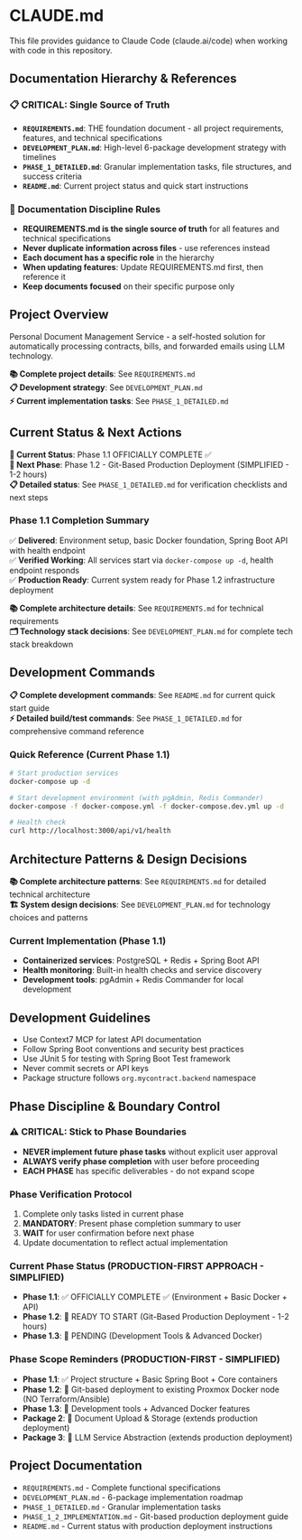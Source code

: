 # CLAUDE.md

This file provides guidance to Claude Code (claude.ai/code) when working with code in this repository.

## Documentation Hierarchy & References

### 📋 **CRITICAL: Single Source of Truth**
- **`REQUIREMENTS.md`**: THE foundation document - all project requirements, features, and technical specifications
- **`DEVELOPMENT_PLAN.md`**: High-level 6-package development strategy with timelines  
- **`PHASE_1_DETAILED.md`**: Granular implementation tasks, file structures, and success criteria
- **`README.md`**: Current project status and quick start instructions

### 🔄 **Documentation Discipline Rules**
- **REQUIREMENTS.md is the single source of truth** for all features and technical specifications
- **Never duplicate information across files** - use references instead
- **Each document has a specific role** in the hierarchy  
- **When updating features**: Update REQUIREMENTS.md first, then reference it
- **Keep documents focused** on their specific purpose only

## Project Overview

Personal Document Management Service - a self-hosted solution for automatically processing contracts, bills, and forwarded emails using LLM technology.

**📚 Complete project details**: See `REQUIREMENTS.md`  
**📋 Development strategy**: See `DEVELOPMENT_PLAN.md`  
**⚡ Current implementation tasks**: See `PHASE_1_DETAILED.md`

## Current Status & Next Actions

**📍 Current Status**: Phase 1.1 OFFICIALLY COMPLETE ✅  
**🎯 Next Phase**: Phase 1.2 - Git-Based Production Deployment (SIMPLIFIED - 1-2 hours)  
**📋 Detailed status**: See `PHASE_1_DETAILED.md` for verification checklists and next steps

### Phase 1.1 Completion Summary
✅ **Delivered**: Environment setup, basic Docker foundation, Spring Boot API with health endpoint  
✅ **Verified Working**: All services start via `docker-compose up -d`, health endpoint responds  
✅ **Production Ready**: Current system ready for Phase 1.2 infrastructure deployment

**📚 Complete architecture details**: See `REQUIREMENTS.md` for technical requirements  
**🗂️ Technology stack decisions**: See `DEVELOPMENT_PLAN.md` for complete tech stack breakdown


## Development Commands

**📋 Complete development commands**: See `README.md` for current quick start guide  
**⚡ Detailed build/test commands**: See `PHASE_1_DETAILED.md` for comprehensive command reference

### Quick Reference (Current Phase 1.1)
```bash
# Start production services
docker-compose up -d

# Start development environment (with pgAdmin, Redis Commander)
docker-compose -f docker-compose.yml -f docker-compose.dev.yml up -d

# Health check
curl http://localhost:3000/api/v1/health
```

## Architecture Patterns & Design Decisions

**📚 Complete architecture patterns**: See `REQUIREMENTS.md` for detailed technical architecture  
**🏗️ System design decisions**: See `DEVELOPMENT_PLAN.md` for technology choices and patterns

### Current Implementation (Phase 1.1)
- **Containerized services**: PostgreSQL + Redis + Spring Boot API
- **Health monitoring**: Built-in health checks and service discovery
- **Development tools**: pgAdmin + Redis Commander for local development

## Development Guidelines

- Use Context7 MCP for latest API documentation
- Follow Spring Boot conventions and security best practices
- Use JUnit 5 for testing with Spring Boot Test framework
- Never commit secrets or API keys
- Package structure follows `org.mycontract.backend` namespace

## Phase Discipline & Boundary Control

### ⚠️ CRITICAL: Stick to Phase Boundaries
- **NEVER implement future phase tasks** without explicit user approval
- **ALWAYS verify phase completion** with user before proceeding
- **EACH PHASE** has specific deliverables - do not expand scope

### Phase Verification Protocol
1. Complete only tasks listed in current phase
2. **MANDATORY**: Present phase completion summary to user
3. **WAIT** for user confirmation before next phase
4. Update documentation to reflect actual implementation

### Current Phase Status (PRODUCTION-FIRST APPROACH - SIMPLIFIED)
- **Phase 1.1**: ✅ OFFICIALLY COMPLETE ✅ (Environment + Basic Docker + API)
- **Phase 1.2**: 🎯 READY TO START (Git-Based Production Deployment - 1-2 hours)
- **Phase 1.3**: 🔲 PENDING (Development Tools & Advanced Docker)

### Phase Scope Reminders (PRODUCTION-FIRST - SIMPLIFIED)
- **Phase 1.1**: ✅ Project structure + Basic Spring Boot + Core containers
- **Phase 1.2**: 🎯 Git-based deployment to existing Proxmox Docker node (NO Terraform/Ansible)
- **Phase 1.3**: 🔲 Development tools + Advanced Docker features
- **Package 2**: 🔲 Document Upload & Storage (extends production deployment)
- **Package 3**: 🔲 LLM Service Abstraction (extends production deployment)

## Project Documentation

- `REQUIREMENTS.md` - Complete functional specifications
- `DEVELOPMENT_PLAN.md` - 6-package implementation roadmap
- `PHASE_1_DETAILED.md` - Granular implementation tasks
- `PHASE_1_2_IMPLEMENTATION.md` - Git-based production deployment guide
- `README.md` - Current status with production deployment instructions